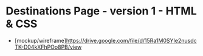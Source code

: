 # Destinations Page - version 1 - HTML & CSS
- [mockup/wireframe]https://drive.google.com/file/d/15Ra1M0SYIe2nusdcTK-D04kXFhPOo8PB/view

